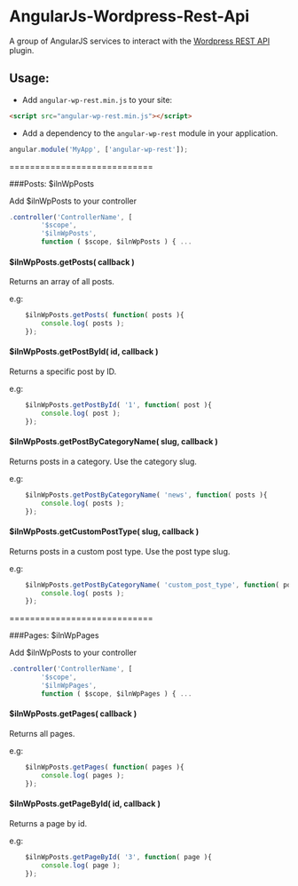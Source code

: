 AngularJs-Wordpress-Rest-Api
============================

A group of AngularJS services to interact with the [Wordpress REST API](http://wp-api.org/) plugin.

## Usage:

 - Add `angular-wp-rest.min.js` to your site:
```html
<script src="angular-wp-rest.min.js"></script>
```
 - Add a dependency to the `angular-wp-rest` module in your application.
```js
angular.module('MyApp', ['angular-wp-rest']);
```

============================

###Posts: $ilnWpPosts

Add $ilnWpPosts to your controller
```js
.controller('ControllerName', [
        '$scope',
        '$ilnWpPosts',
        function ( $scope, $ilnWpPosts ) { ...
```


#### $ilnWpPosts.getPosts( callback )

Returns an array of all posts.

e.g:
```js
    $ilnWpPosts.getPosts( function( posts ){
        console.log( posts );
    });
```


#### $ilnWpPosts.getPostById( id, callback )


Returns a specific post by ID.

e.g:
```js
    $ilnWpPosts.getPostById( '1', function( post ){
        console.log( post );
    });
```


#### $ilnWpPosts.getPostByCategoryName( slug, callback )


Returns posts in a category. Use the category slug.

e.g:
```js
    $ilnWpPosts.getPostByCategoryName( 'news', function( posts ){
        console.log( posts );
    });
```


#### $ilnWpPosts.getCustomPostType( slug, callback )


Returns posts in a custom post type. Use the post type slug.

e.g:
```js
    $ilnWpPosts.getPostByCategoryName( 'custom_post_type', function( posts ){
        console.log( posts );
    });
```

============================

###Pages: $ilnWpPages

Add $ilnWpPosts to your controller
```js
.controller('ControllerName', [
        '$scope',
        '$ilnWpPages',
        function ( $scope, $ilnWpPages ) { ...
```


#### $ilnWpPosts.getPages( callback )


Returns all pages.

e.g:
```js
    $ilnWpPosts.getPages( function( pages ){
        console.log( pages );
    });
```


#### $ilnWpPosts.getPageById( id, callback )


Returns a page by id.

e.g:
```js
    $ilnWpPosts.getPageById( '3', function( page ){
        console.log( page );
    });
```




